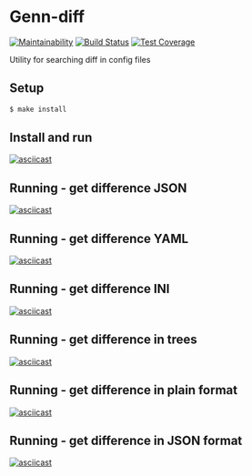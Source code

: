 # Genn-diff

[![Maintainability](https://api.codeclimate.com/v1/badges/ca66f1e815523163275b/maintainability)](https://codeclimate.com/github/enmalafeev/project-lvl2-s463/maintainability)
[![Build Status](https://travis-ci.com/enmalafeev/genn-diff.svg?branch=master)](https://travis-ci.com/enmalafeev/genn-diff)
[![Test Coverage](https://api.codeclimate.com/v1/badges/ca66f1e815523163275b/test_coverage)](https://codeclimate.com/github/enmalafeev/project-lvl2-s463/test_coverage)

Utility for searching diff in config files

## Setup

```sh
$ make install
```
## Install and run
[![asciicast](https://asciinema.org/a/241927.svg)](https://asciinema.org/a/241927)

## Running - get difference JSON
[![asciicast](https://asciinema.org/a/241657.svg)](https://asciinema.org/a/241657)

## Running - get difference YAML
[![asciicast](https://asciinema.org/a/241926.svg)](https://asciinema.org/a/241926)

## Running - get difference INI
[![asciicast](https://asciinema.org/a/241928.svg)](https://asciinema.org/a/241928)

## Running - get difference in trees
[![asciicast](https://asciinema.org/a/242523.svg)](https://asciinema.org/a/242523)

## Running - get difference in plain format
[![asciicast](https://asciinema.org/a/242949.svg)](https://asciinema.org/a/242949)

## Running - get difference in JSON format
[![asciicast](https://asciinema.org/a/242987.svg)](https://asciinema.org/a/242987)